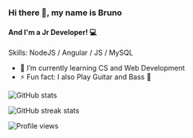 ### Hi there 👋, my name is Bruno
#### And I'm a Jr Developer! :computer:

Skills: NodeJS / Angular / JS / MySQL

- 🌱 I’m currently learning CS and Web Development 
- ⚡ Fun fact: I also Play Guitar and Bass :guitar: 

![GitHub stats](https://github-readme-stats.vercel.app/api?username=BrunoMendes41&theme=dark&show_icons=true)  

![GitHub streak stats](https://github-readme-streak-stats.herokuapp.com/?user=BrunoMendes41)  

![Profile views](https://gpvc.arturio.dev/BrunoMendes41)  
